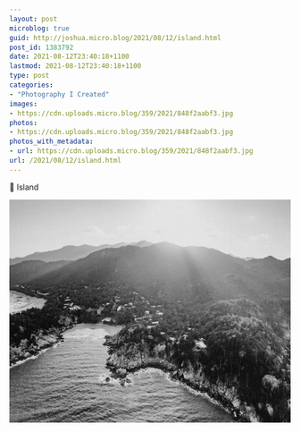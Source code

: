 ```yaml
---
layout: post
microblog: true
guid: http://joshua.micro.blog/2021/08/12/island.html
post_id: 1383792
date: 2021-08-12T23:40:18+1100
lastmod: 2021-08-12T23:40:18+1100
type: post
categories:
- "Photography I Created"
images:
- https://cdn.uploads.micro.blog/359/2021/848f2aabf3.jpg
photos:
- https://cdn.uploads.micro.blog/359/2021/848f2aabf3.jpg
photos_with_metadata:
- url: https://cdn.uploads.micro.blog/359/2021/848f2aabf3.jpg
url: /2021/08/12/island.html
---
```

🧲 Island

<img src="uploads/2021/848f2aabf3.jpg" width="600" height="399" alt="" />
